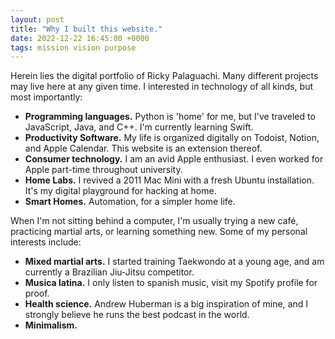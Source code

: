 ```yaml
---
layout: post
title: "Why I built this website."
date: 2022-12-22 16:45:00 +0000
tags: mission vision purpose
---
```


Herein lies the digital portfolio of Ricky Palaguachi. Many different projects may live here at any given time.
I interested in technology of all kinds, but most importantly:
* **Programming languages.** Python is 'home' for me, but I've traveled to JavaScript, Java, and C++. I'm currently learning Swift.
* **Productivity Software.** My life is organized digitally on Todoist, Notion, and Apple Calendar. This website is an extension thereof.
* **Consumer technology.** I am an avid Apple enthusiast. I even worked for Apple part-time throughout university.
* **Home Labs.** I revived a 2011 Mac Mini with a fresh Ubuntu installation. It's my digital playground for hacking at home.
* **Smart Homes.** Automation, for a simpler home life.

When I'm not sitting behind a computer, I'm usually trying a new café, practicing martial arts, or learning something new.
Some of my personal interests include:
* **Mixed martial arts.** I started training Taekwondo at a young age, and am currently a Brazilian Jiu-Jitsu competitor.
* **Musica latina.** I only listen to spanish music, visit my Spotify profile for proof.
* **Health science.** Andrew Huberman is a big inspiration of mine, and I strongly believe he runs the best podcast in the world.
* **Minimalism.**